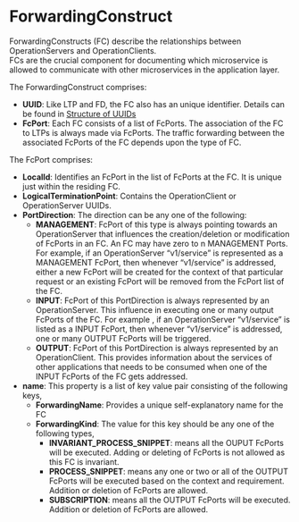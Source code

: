 # ForwardingConstruct

ForwardingConstructs (FC) describe the relationships between OperationServers and OperationClients.  
FCs are the crucial component for documenting which microservice is allowed to communicate with other microservices in the application layer.  

The ForwardingConstruct comprises:
- **UUID**: Like LTP and FD, the FC also has an unique identifier. Details can be found in [Structure of UUIDs](../../Names/StructureOfUuids/StructureOfUuids.md)  
- **FcPort**: Each FC consists of a list of FcPorts. The association of the FC to LTPs is always made via FcPorts. The traffic forwarding between the associated FcPorts of the FC depends upon the type of FC.  

The FcPort comprises:
  - **LocalId**: Identifies an FcPort in the list of FcPorts at the FC. It is unique just within the residing FC.  
  - **LogicalTerminationPoint**: Contains the OperationClient or OperationServer UUIDs.  
  - **PortDirection**: The direction can be any one of the following:  
    - **MANAGEMENT**: FcPort of this type is always pointing towards an OperationServer that influences the creation/deletion or modification of FcPorts in an FC. An FC may have zero to n MANAGEMENT Ports. For example, if an OperationServer “v1/service” is represented as a MANAGEMENT FcPort, then whenever “v1/service” is addressed, either a new FcPort will be created for the context of that particular request or an existing FcPort will be removed from the FcPort list of the FC.  
    - **INPUT**: FcPort of this PortDirection is always represented by an OperationServer. This influence in executing one or many output FcPorts of the FC. For example , if an OperationServer “v1/service” is listed as a INPUT FcPort, then whenever “v1/service” is addressed, one or many OUTPUT FcPorts will be triggered.  
    - **OUTPUT**: FcPort of this PortDirection is always represented by an OperationClient. This provides information about the services of other applications that needs to be consumed when one of the INPUT FcPorts of the FC gets addressed.  	
- **name**: This property is a list of key value pair consisting of the following keys,  
  - **ForwardingName**: Provides a unique self-explanatory name for the FC  
  - **ForwardingKind**: The value for this key should be any one of the following types,  
    - **INVARIANT_PROCESS_SNIPPET**: means all the OUPUT FcPorts will be executed. Adding or deleting of FcPorts is not allowed as this FC is invariant.  
    - **PROCESS_SNIPPET**: means any one or two or all of the OUTPUT FcPorts will be executed based on the context and requirement. Addition or deletion of FcPorts are allowed.  
    - **SUBSCRIPTION**: means all the OUTPUT FcPorts will be executed. Addition or deletion of FcPorts are allowed.  
